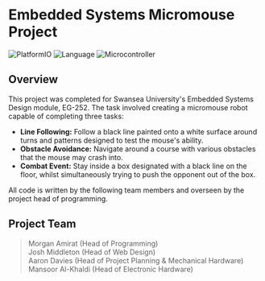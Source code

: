 # Embedded Systems Micromouse Project

<!-- Add the nice fancy labels here -->
![PlatformIO](https://img.shields.io/badge/Environment-PlatformIO-F5822A?logo=platformio&logoColor=white)
![Language](https://img.shields.io/badge/Language-C++-00599C?logo=cplusplus)
![Microcontroller](https://img.shields.io/badge/Microcontroller-Raspberry_Pi_Pico-A22846?logo=raspberrypi)

## Overview

This project was completed for Swansea University's Embedded Systems Design module, EG-252. The task involved creating a micromouse robot capable of completing three tasks: 
- **Line Following:** Follow a black line painted onto a white surface around turns and patterns designed to test the mouse's ability.
- **Obstacle Avoidance:** Navigate around a course with various obstacles that the mouse may crash into.
- **Combat Event:** Stay inside a box designated with a black line on the floor, whilst simultaneously trying to push the opponent out of the box.

All code is written by the following team members and overseen by the project head of programming.

## Project Team

> Morgan Amirat (Head of Programming)  
> Josh Middleton (Head of Web Design)  
> Aaron Davies (Head of Project Planning & Mechanical Hardware)  
> Mansoor Al-Khaldi (Head of Electronic Hardware)  
